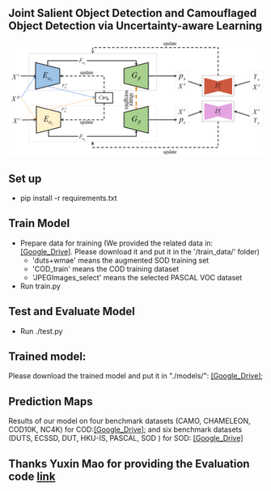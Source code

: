 ## Joint Salient Object Detection and Camouflaged Object Detection via Uncertainty-aware Learning

![](https://github.com/baneitixiaomai/joint_sod_cod/blob/master/overview.png)  
## Set up
- pip install -r requirements.txt  

## Train Model
- Prepare data for training (We provided the related data in:[[Google_Drive]](https://drive.google.com/drive/folders/1J_B7mNEwB0ryzngd8JyZdllfFNgkiFdh?usp=sharing). Please download it and put it in the '/train_data/' folder)   
  - 'duts+wmae' means the augmented SOD training set  
  - 'COD_train'  means the COD training dataset  
  - 'JPEGImages_select' means the selected PASCAL VOC dataset  
- Run train.py   

##  Test and Evaluate Model
- Run ./test.py  


## Trained model:
Please download the trained model and put it in "./models/": [[Google_Drive]](https://drive.google.com/drive/folders/1-2rk7k1GeeeWQvQOmJeecm9E6k0rz2fH?usp=sharing);

##  Prediction Maps
Results of our model on four benchmark datasets (CAMO, CHAMELEON, COD10K, NC4K) for COD:[[Google_Drive]](https://drive.google.com/file/d/1hPSPEZHBCYYti3Sw_YVau1teE1lePmH8/view?usp=sharing); and six benchmark datasets (DUTS, ECSSD, DUT, HKU-IS, PASCAL, SOD ) for SOD: [[Google_Drive]](https://drive.google.com/file/d/1kMBp0ZUyxJUCtZzhoVhXp3B_fA9WvL-x/view?usp=sharing)
 
## Thanks Yuxin Mao for providing the Evaluation code [link](https://github.com/fupiao1998/SOD-Eval)
